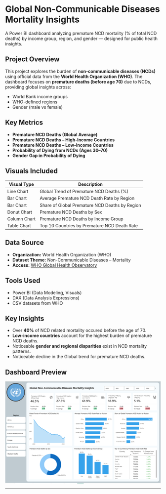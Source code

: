 # Global Non-Communicable Diseases Mortality Insights

A Power BI dashboard analyzing premature NCD mortality (% of total NCD deaths) by income group, region, and gender — designed for public health insights.


## Project Overview

This project explores the burden of **non-communicable diseases (NCDs)** using official data from the **World Health Organization (WHO)**. The dashboard focuses on **premature deaths (before age 70)** due to NCDs, providing global insights across:

- World Bank income groups
- WHO-defined regions
- Gender (male vs female)



## Key Metrics

- **Premature NCD Deaths (Global Average)**
- **Premature NCD Deaths – High-Income Countries**
- **Premature NCD Deaths – Low-Income Countries**
- **Probability of Dying from NCDs (Ages 30–70)**
- **Gender Gap in Probability of Dying**



## Visuals Included

| Visual Type     | Description                                                      |
|-----------------|------------------------------------------------------------------|
| Line Chart      | Global Trend of Premature NCD Deaths (%)                        |
| Bar Chart       | Average Premature NCD Death Rate by Region                      |
| Bar Chart       | Share of Global Premature NCD Deaths by Region                  |
| Donut Chart     | Premature NCD Deaths by Sex                                     |
| Column Chart    | Premature NCD Deaths by Income Group                            |
| Table Chart     | Top 10 Countries by Premature NCD Death Rate                    |



## Data Source

- **Organization:** World Health Organization (WHO)
- **Dataset Theme:** Non-Communicable Diseases – Mortality
- **Access:** [WHO Global Health Observatory](https://www.who.int/data/gho)


## Tools Used

- Power BI (Data Modeling, Visuals)
- DAX (Data Analysis Expressions)
- CSV datasets from WHO


## Key Insights

- Over **40%** of NCD related mortality occured before the age of 70.
- **Low-income countries** account for the highest burden of premature NCD deaths.
- Noticeable **gender and regional disparities** exist in NCD mortality patterns.
- Noticeable decline in the Global trend for premature NCD deaths.


## Dashboard Preview

![Dashboard Preview](./images/ncd_dashboard2.PNG)

---



